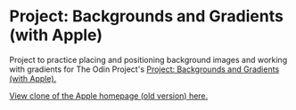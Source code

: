 # Project: Backgrounds and Gradients (with Apple)

Project to practice placing and positioning background images and working with gradients for The Odin Project's [Project: Backgrounds and Gradients (with Apple).](http://www.theodinproject.com/courses/html5-and-css3/lessons/building-with-backgrounds-and-gradients)

[View clone of the Apple homepage (old version) here.](http://htmlpreview.github.io/?https://github.com/StefanieWang/html-backgrounds-gradients/blob/master/index.html)
